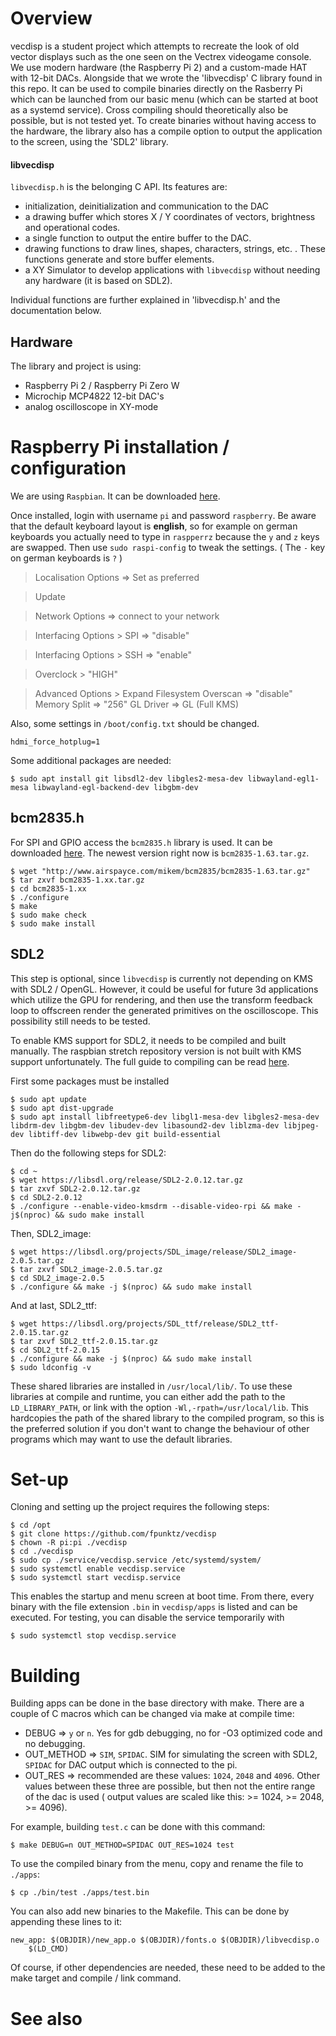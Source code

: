 # Overview
vecdisp is a student project which attempts to recreate the look of old vector displays such as the one seen on the Vectrex videogame console. We use modern hardware (the Raspberry Pi 2) and a custom-made HAT with 12-bit DACs. Alongside that we wrote the 'libvecdisp' C library found in this repo. It can be used to compile binaries directly on the Rasberry Pi which can be launched from our basic menu (which can be started at boot as a systemd service).
Cross compiling should theoretically also be possible, but is not tested yet. 
To create binaries without having access to the hardware, the library also has a compile option to output the application to the screen, using the 'SDL2' library.

#### libvecdisp
`libvecdisp.h` is the belonging C API. Its features are:
* initialization, deinitialization and communication to the DAC
* a drawing buffer which stores X / Y coordinates of vectors, brightness and operational codes.
* a single function to output the entire buffer to the DAC.
* drawing functions to draw lines, shapes, characters, strings, etc. . These functions generate and store buffer elements.
* a XY Simulator to develop applications with `libvecdisp` without needing any hardware (it is based on SDL2).

Individual functions are further explained in 'libvecdisp.h' and the documentation below.

## Hardware
The library and project is using:
* Raspberry Pi 2 / Raspberry Pi Zero W
* Microchip MCP4822 12-bit DAC's
* analog oscilloscope in XY-mode

# Raspberry Pi installation / configuration
We are using `Raspbian`. It can be downloaded [here](https://www.raspberrypi.org/downloads/raspbian/). 

Once installed, login with username `pi` and password `raspberry`. Be aware that the default keyboard layout is **english**, so for example on german keyboards you actually need to type in `raspperrz` because the `y` and `z` keys are swapped. Then use `sudo raspi-config` to tweak the settings. ( The `-` key on german keyboards is `?` )

> Localisation Options => Set as preferred

> Update

> Network Options => connect to your network

> Interfacing Options > SPI => "disable"

> Interfacing Options > SSH => "enable"

> Overclock > "HIGH"

> Advanced Options >
>   Expand Filesystem
>   Overscan => "disable"
>   Memory Split => "256"
>   GL Driver => GL (Full KMS)

Also, some settings in `/boot/config.txt` should be changed.

    hdmi_force_hotplug=1

Some additional packages are needed:

    $ sudo apt install git libsdl2-dev libgles2-mesa-dev libwayland-egl1-mesa libwayland-egl-backend-dev libgbm-dev

## bcm2835.h
For SPI and GPIO access the `bcm2835.h` library is used. It can be downloaded [here](https://www.airspayce.com/mikem/bcm2835/). The newest version right now is `bcm2835-1.63.tar.gz`.

    $ wget "http://www.airspayce.com/mikem/bcm2835/bcm2835-1.63.tar.gz"
    $ tar zxvf bcm2835-1.xx.tar.gz
    $ cd bcm2835-1.xx
    $ ./configure
    $ make
    $ sudo make check
    $ sudo make install

## SDL2
This step is optional, since `libvecdisp` is currently not depending on KMS with SDL2 / OpenGL. However, it could be useful for future 3d applications which utilize the GPU for rendering, and then use the transform feedback loop to offscreen render the generated primitives on the oscilloscope. This possibility still needs to be tested.

To enable KMS support for SDL2, it needs to be compiled and built manually. The raspbian stretch repository version is not built with KMS support unfortunately.
The full guide to compiling can be read [here](https://github.com/midwan/amiberry/wiki/Compile-SDL2-from-source).

First some packages must be installed

    $ sudo apt update
    $ sudo apt dist-upgrade
    $ sudo apt install libfreetype6-dev libgl1-mesa-dev libgles2-mesa-dev libdrm-dev libgbm-dev libudev-dev libasound2-dev liblzma-dev libjpeg-dev libtiff-dev libwebp-dev git build-essential

Then do the following steps for SDL2:

    $ cd ~
    $ wget https://libsdl.org/release/SDL2-2.0.12.tar.gz 
    $ tar zxvf SDL2-2.0.12.tar.gz
    $ cd SDL2-2.0.12
    $ ./configure --enable-video-kmsdrm --disable-video-rpi && make -j$(nproc) && sudo make install

Then, SDL2_image:

    $ wget https://libsdl.org/projects/SDL_image/release/SDL2_image-2.0.5.tar.gz
    $ tar zxvf SDL2_image-2.0.5.tar.gz
    $ cd SDL2_image-2.0.5
    $ ./configure && make -j $(nproc) && sudo make install

And at last, SDL2_ttf:

    $ wget https://libsdl.org/projects/SDL_ttf/release/SDL2_ttf-2.0.15.tar.gz
    $ tar zxvf SDL2_ttf-2.0.15.tar.gz
    $ cd SDL2_ttf-2.0.15
    $ ./configure && make -j $(nproc) && sudo make install
    $ sudo ldconfig -v

These shared libraries are installed in `/usr/local/lib/`. To use these libraries at compile and runtime, you can either add the path to the `LD_LIBRARY_PATH`, or link with the option `-Wl,-rpath=/usr/local/lib`.
This hardcopies the path of the shared library to the compiled program, so this is the preferred solution if you don't want to change the behaviour of other programs which may want to use the default libraries.

# Set-up
Cloning and setting up the project requires the following steps:

    $ cd /opt
    $ git clone https://github.com/fpunktz/vecdisp
    $ chown -R pi:pi ./vecdisp
    $ cd ./vecdisp
    $ sudo cp ./service/vecdisp.service /etc/systemd/system/
    $ sudo systemctl enable vecdisp.service
    $ sudo systemctl start vecdisp.service

This enables the startup and menu screen at boot time. From there, every binary with the file extension `.bin` in `vecdisp/apps` is listed and can be executed. For testing, you can disable the service temporarily with

    $ sudo systemctl stop vecdisp.service


# Building
Building apps can be done in the base directory with make.
There are a couple of C macros which can be changed via make at compile time:

* DEBUG => `y` or `n`. Yes for gdb debugging, no for -O3 optimized code and no debugging.
* OUT_METHOD => `SIM`, `SPIDAC`. SIM for simulating the screen with SDL2, `SPIDAC` for DAC output which is connected to the pi.
* OUT_RES => recommended are these values: `1024`, `2048` and `4096`. Other values between these three are possible, but then not the entire range of the dac is used ( output values are scaled like this: >= 1024, >= 2048, >= 4096).

For example, building `test.c` can be done with this command:

    $ make DEBUG=n OUT_METHOD=SPIDAC OUT_RES=1024 test

To use the compiled binary from the menu, copy and rename the file to `./apps`:

    $ cp ./bin/test ./apps/test.bin

You can also add new binaries to the Makefile. This can be done by appending these lines to it:

    new_app: $(OBJDIR)/new_app.o $(OBJDIR)/fonts.o $(OBJDIR)/libvecdisp.o
	    $(LD_CMD)

Of course, if other dependencies are needed, these need to be added to the make target and compile / link command.


# See also

